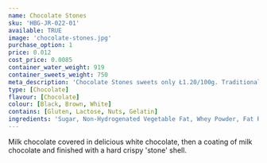 ```yaml
---
name: Chocolate Stones
sku: 'HBG-JR-022-01'
available: TRUE
image: 'chocolate-stones.jpg'
purchase_option: 1
price: 0.012
cost_price: 0.0085
container_water_weight: 919
container_sweets_weight: 750
meta_description: 'Chocolate Stones sweets only Ł1.20/100g. Traditional sweets and more at Humbugs Confectionery Store. Specialists in satisfying your sweet tooth!'
type: [Chocolate]
flavour: [Chocolate]
colour: [Black, Brown, White]
contains: [Gluten, Lactose, Nuts, Gelatin]
ingredients: 'Sugar, Non-Hydrogenated Vegetable Fat, Whey Powder, Fat Reduced Cocoa Powder, Soya Lecithin, Flavouring, Modified Maize Starch, Colour: E153; E171; E172, Glazing Agents'
---
```

Milk chocolate covered in delicious white chocolate, then a coating of milk chocolate and finished with a hard crispy 'stone' shell.